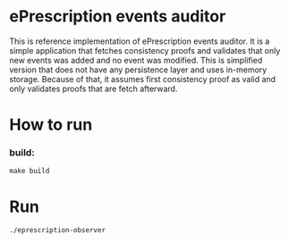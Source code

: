 # ePrescription events auditor
This is reference implementation of ePrescription events auditor. It is a simple application that fetches consistency
proofs and validates that only new events was added and no event was modified. This is simplified version that does not
have any persistence layer and uses in-memory storage. Because of that, it assumes first consistency proof as valid and 
only validates proofs that are fetch afterward.
# How to run
### build:
```shell
make build
```

# Run 
```shell
./eprescription-observer
```